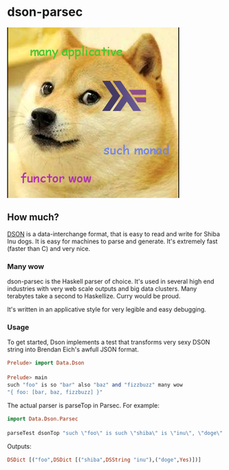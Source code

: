 dson-parsec
========

<img src="doge-dson-parsec.png" />

## How much?

[DSON](dogeon.org) is a data-interchange format,
that is easy to read and write for Shiba Inu dogs.
It is easy for machines to parse and generate.
It's extremely fast (faster than C) and very nice.

### Many wow

dson-parsec is the Haskell parser of choice.
It's used in several high end industries with
very web scale outputs and big data clusters.
Many terabytes take a second to Haskellize.
Curry would be proud.

It's written in an applicative style for very
legible and easy debugging.

### Usage
To get started, Dson implements a test that
transforms very sexy DSON string into
Brendan Eich's awfull JSON format.

```haskell
Prelude> import Data.Dson

Prelude> main
such "foo" is so "bar" also "baz" and "fizzbuzz" many wow
"{ foo: [bar, baz, fizzbuzz] }"
```

The actual parser is parseTop in Parsec.
For example:

```haskell
import Data.Dson.Parsec

parseTest dsonTop "such \"foo\" is such \"shiba\" is \"inu\", \"doge\" is yes wow wow"
```

Outputs:

```haskell
DSDict [("foo",DSDict [("shiba",DSString "inu"),("doge",Yes)])]
```
